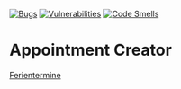 [![Bugs](https://sonarcloud.io/api/project_badges/measure?project=4s1_appointment-creator&metric=bugs)](https://sonarcloud.io/project/issues?id=4s1_appointment-creator&resolved=false&types=BUG)
[![Vulnerabilities](https://sonarcloud.io/api/project_badges/measure?project=4s1_appointment-creator&metric=vulnerabilities)](https://sonarcloud.io/project/issues?id=4s1_appointment-creator&resolved=false&types=VULNERABILITY)
[![Code Smells](https://sonarcloud.io/api/project_badges/measure?project=4s1_appointment-creator&metric=code_smells)](https://sonarcloud.io/project/issues?id=4s1_appointment-creator&resolved=false&types=CODE_SMELL)

# Appointment Creator

[Ferientermine](https://kultusministerium.hessen.de/schulsystem/ferien/ferientermine)
